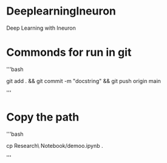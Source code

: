 # DeeplearningIneuron
Deep Learning with Ineuron



# Commonds for run in git 

'''bash

git add . && git commit -m "docstring" && git push origin main

'''

# Copy the path 
'''bash

cp Research\ Notebook/demoo.ipynb .

'''